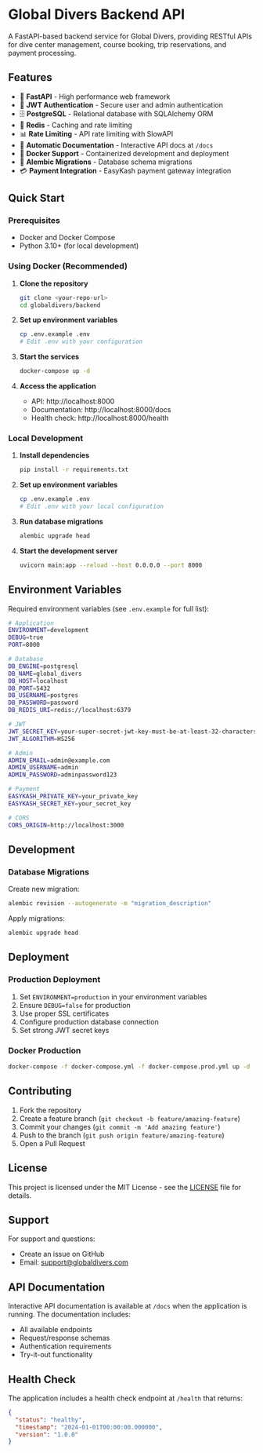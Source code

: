 # Global Divers Backend API

A FastAPI-based backend service for Global Divers, providing RESTful APIs for dive center management, course booking, trip reservations, and payment processing.

## Features

- 🚀 **FastAPI** - High performance web framework
- 🔐 **JWT Authentication** - Secure user and admin authentication
- 🗄️ **PostgreSQL** - Relational database with SQLAlchemy ORM
- 🎯 **Redis** - Caching and rate limiting
- 📊 **Rate Limiting** - API rate limiting with SlowAPI
- 📝 **Automatic Documentation** - Interactive API docs at `/docs`
- 🐳 **Docker Support** - Containerized development and deployment
- 🧪 **Alembic Migrations** - Database schema migrations
- 💳 **Payment Integration** - EasyKash payment gateway integration

## Quick Start

### Prerequisites

- Docker and Docker Compose
- Python 3.10+ (for local development)

### Using Docker (Recommended)

1. **Clone the repository**

   ```bash
   git clone <your-repo-url>
   cd globaldivers/backend
   ```

2. **Set up environment variables**

   ```bash
   cp .env.example .env
   # Edit .env with your configuration
   ```

3. **Start the services**

   ```bash
   docker-compose up -d
   ```

4. **Access the application**
   - API: http://localhost:8000
   - Documentation: http://localhost:8000/docs
   - Health check: http://localhost:8000/health

### Local Development

1. **Install dependencies**

   ```bash
   pip install -r requirements.txt
   ```

2. **Set up environment variables**

   ```bash
   cp .env.example .env
   # Edit .env with your local configuration
   ```

3. **Run database migrations**

   ```bash
   alembic upgrade head
   ```

4. **Start the development server**
   ```bash
   uvicorn main:app --reload --host 0.0.0.0 --port 8000
   ```

## Environment Variables

Required environment variables (see `.env.example` for full list):

```bash
# Application
ENVIRONMENT=development
DEBUG=true
PORT=8000

# Database
DB_ENGINE=postgresql
DB_NAME=global_divers
DB_HOST=localhost
DB_PORT=5432
DB_USERNAME=postgres
DB_PASSWORD=password
DB_REDIS_URI=redis://localhost:6379

# JWT
JWT_SECRET_KEY=your-super-secret-jwt-key-must-be-at-least-32-characters
JWT_ALGORITHM=HS256

# Admin
ADMIN_EMAIL=admin@example.com
ADMIN_USERNAME=admin
ADMIN_PASSWORD=adminpassword123

# Payment
EASYKASH_PRIVATE_KEY=your_private_key
EASYKASH_SECRET_KEY=your_secret_key

# CORS
CORS_ORIGIN=http://localhost:3000
```

## Development

### Database Migrations

Create new migration:

```bash
alembic revision --autogenerate -m "migration_description"
```

Apply migrations:

```bash
alembic upgrade head
```

## Deployment

### Production Deployment

1. Set `ENVIRONMENT=production` in your environment variables
2. Ensure `DEBUG=false` for production
3. Use proper SSL certificates
4. Configure production database connection
5. Set strong JWT secret keys

### Docker Production

```bash
docker-compose -f docker-compose.yml -f docker-compose.prod.yml up -d
```

## Contributing

1. Fork the repository
2. Create a feature branch (`git checkout -b feature/amazing-feature`)
3. Commit your changes (`git commit -m 'Add amazing feature'`)
4. Push to the branch (`git push origin feature/amazing-feature`)
5. Open a Pull Request

## License

This project is licensed under the MIT License - see the [LICENSE](LICENSE) file for details.

## Support

For support and questions:

- Create an issue on GitHub
- Email: support@globaldivers.com

## API Documentation

Interactive API documentation is available at `/docs` when the application is running. The documentation includes:

- All available endpoints
- Request/response schemas
- Authentication requirements
- Try-it-out functionality

## Health Check

The application includes a health check endpoint at `/health` that returns:

```json
{
  "status": "healthy",
  "timestamp": "2024-01-01T00:00:00.000000",
  "version": "1.0.0"
}
```
